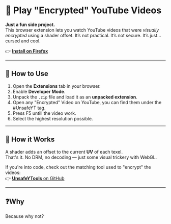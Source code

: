 # 🔐 Play "Encrypted" YouTube Videos

**Just a fun side project.**  
This browser extension lets you watch YouTube videos that were *visually encrypted* using a shader offset. It’s not practical. It’s not secure. It’s just... cursed and cool.

👉 [**Install on Firefox**](https://addons.mozilla.org/en-US/firefox/addon/unsafeyt/)  

---

## 🚀 How to Use

1. Open the **Extensions** tab in your browser.  
2. Enable **Developer Mode**.
3. Unpack the `.zip` file and load it as an **unpacked extension**.
4. Open any "Encrypted" Video on YouTube, you can find them under the #UnsafeYT tag.
5. Press F5 untill the video work.
6. Select the highest resolution possible.

---

## 🧪 How it Works

A shader adds an offset to the current **UV** of each texel.  
That's it. No DRM, no decoding — just some visual trickery with WebGL.

If you're into code, check out the matching tool used to "encrypt" the videos:  
👉 [**UnsafeYTools** on GitHub](https://github.com/alex-suspicious/UnsafeYTools)

---

## ❓Why

Because why not?
